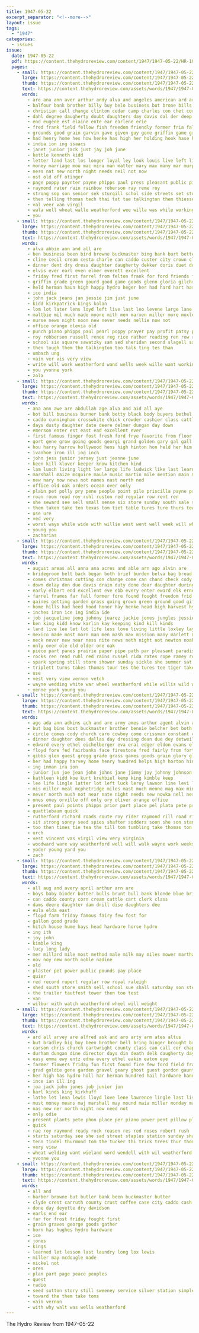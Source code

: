 ```yaml
---
title: 1947-05-22
excerpt_separator: "<!--more-->"
layout: issue
tags:
  - "1947"
categories:
  - issues
issue:
  date: 1947-05-22
  pdf: https://content.thehydroreview.com/content/1947/1947-05-22/HR-1947-05-22.pdf
  pages:
    - small: https://content.thehydroreview.com/content/1947/1947-05-22/small/HR-1947-05-22-01.jpg
      large: https://content.thehydroreview.com/content/1947/1947-05-22/large/HR-1947-05-22-01.jpg
      thumb: https://content.thehydroreview.com/content/1947/1947-05-22/thumbnails/HR-1947-05-22-01.jpg
      text: https://content.thehydroreview.com/assets/words/1947/1947-05-22/HR-1947-05-22-01.txt
      words:
        - are ana ann aver arthur andy alva and angeles american ard ary ago all abernathy adkins ask asia
        - balfour bank brother billy buy belo business but brone bills beth best baal both bullock busi born been ball big bill brings
        - christian call change clinton cedar camp charles con chet cornwell church coach can college class chris cheap clyde churches colony cattle child crock circle come
        - dahl degree daugherty doubt daughters day davis dal der deep doing days
        - end eugene est elaine ente ear earlene erie
        - fred frank field fellow fish freedom friendly former fria falls friday from for fares fund flowers first
        - grounds good grain garvin gave given guy gone griffin game grace
        - had henry home hes how henke has high her holding hook hase hoe hen hing hie heard hydro heer honor hand harder
        - india ion ing isaacs
        - janet junior jack just jay joh june
        - kettle kenneth kidd
        - letter land last los longer loyal ley look louis live left lingle lodge less love lucile
        - money marriage mou mac mira man matter mary max many mar murphy men miles mine merit mate march maxton miss mus magi monday maxine mission morning martha much masters may made
        - ness nat new north night needs neil not now
        - ost old off otinger
        - page poppy paynter payne phipps paul press pleasant public pie pole par price pack pann pai pier people pee
        - raymond rater rain rainbow roberson ray reme roy
        - strong sop son senior sek sturgill schol side streets set student serge scales sale sunday say special short state speak street skipper shay sutton saturday school scout sense storm second share strike see saving sie said sage sports sabet she seed shee stage seal story
        - then telling thomas tech thai tat tae talkington them thiessen tea than too ten teach talk tha town the tes times taylor
        - val veer van virgil
        - wala well wheat walle weatherford wee willa was while working weir walt wat went wife week will woodward winner with
        - you
    - small: https://content.thehydroreview.com/content/1947/1947-05-22/small/HR-1947-05-22-02.jpg
      large: https://content.thehydroreview.com/content/1947/1947-05-22/large/HR-1947-05-22-02.jpg
      thumb: https://content.thehydroreview.com/content/1947/1947-05-22/thumbnails/HR-1947-05-22-02.jpg
      text: https://content.thehydroreview.com/assets/words/1947/1947-05-22/HR-1947-05-22-02.txt
      words:
        - alva abbie ann and all are
        - ben business been bird browne buckmaster bing bank burt better boston bie betty beryl bradshaw brent blue birth bob bough
        - cline cecil cream cesta charle can caddo custer city crown class company county char cadet collins copper clifford church col cashier carruth cross carman come charles call
        - dinner dent dry dress daughter daugherty dekker doris duet done deep day
        - elvis ever earl even elmer everett excellent
        - friday fred first farrel from felton frank for ford friends folsom fulton frankie folks frost flansburg found
        - griffin grade green gourd good game goods glenn gloria gilchrist gregg gordon german granville george gardner
        - held herman haun high happy hydro heger her had hard hart harry harris has hooper him
        - ice india
        - john jack jeans jan jessie jim just june
        - kidd kirkpatrick kings kolan
        - lom lot later lens loyd left live last leo levene large lane
        - maltbie mil much made moore mith men marxen miller more moxley may maxton mary margie monday man marshall mox maybe martha mol miss mcdaniel
        - nurse news night noon new never needs nellie now not
        - office orange olevia old
        - punch piano phipps paul pearl poppy prayer pay profit patsy public paper per present people pool payne pat president pope
        - roy robberson russell renee reg rice rather reading ren row roselyn read record red ray roads ronald reynolds reas
        - school six square sawatzky sam sed sheridan second slagell sales seward service steel shoop see saturday sons strong september senior sutton study schoo shall say sylvester sion son sunday still stand said smith she sale
        - then tough them the talkington too talk ting tes than
        - umbach ung
        - vain ver vis very view
        - write will work weatherford wand wells week wille want working wear white willard wing why wife wyatt wanda warren world was with willie weather while
        - you yvonne york
        - zola
    - small: https://content.thehydroreview.com/content/1947/1947-05-22/small/HR-1947-05-22-03.jpg
      large: https://content.thehydroreview.com/content/1947/1947-05-22/large/HR-1947-05-22-03.jpg
      thumb: https://content.thehydroreview.com/content/1947/1947-05-22/thumbnails/HR-1947-05-22-03.jpg
      text: https://content.thehydroreview.com/assets/words/1947/1947-05-22/HR-1947-05-22-03.txt
      words:
        - ana ann awe are abdullah age alva and aid all aye
        - bot bill business burner bank betty black body buyers bethel billy back bird brindle bring buy busi bee but butts
        - caddo cunningham crosswhite chick crowder cashier class cattle chair city chairs cee christ church cotton close clerk cass came cat cook course count che case county custer cane car coleman
        - days dusty daughter date deere delmer dungan day down
        - emerson enter est east ead excellent ever
        - first famous finger fost fresh ford frye favorite from floor fear fond for farm friends fea forget fess front found fingers foe field few
        - gort gene grow going goods georgi grand golden gary gal gall good
        - hou harry harrow hollywood hens high hinton hon held her him how has head hard hobbs home heart heater heading health holiday hays heine hydro
        - ivanhoe iron ill ing inch
        - john jess junior jersey just jeanne june
        - keen kill kluver keeper know kitchen kind
        - lam lunch living light ler large life ludwick like last learn lawton long
        - marshall maize mcguire maule music martin mile mention main model might men miss most miller martha made much miles mon mis members mary may mattress
        - new nary now news not names nast north ned
        - office old oak orders ocean over only
        - plain pet polly pry pene people point pile priscilla payne proper prien public poet pop part porch poppy
        - roan room read roy ruhl ruston red regular row rent ren
        - she seward see sell small sense six store sunday south sale seven speech strong sot shall second service shape suite springs saw sept stove subject such seal still school son sing seed sled
        - them taken take ten texas tom tiet table tures ture thurs town the thomason tor toda trailer talkington then tea tell
        - use ure
        - ved very
        - worst ways while wide with willie west went well week will whiteface way words work waters was wanda write weatherford wilbur
        - young you
        - zacharias
    - small: https://content.thehydroreview.com/content/1947/1947-05-22/small/HR-1947-05-22-04.jpg
      large: https://content.thehydroreview.com/content/1947/1947-05-22/large/HR-1947-05-22-04.jpg
      thumb: https://content.thehydroreview.com/content/1947/1947-05-22/thumbnails/HR-1947-05-22-04.jpg
      text: https://content.thehydroreview.com/assets/words/1947/1947-05-22/HR-1947-05-22-04.txt
      words:
        - august areas all anna ana acres and able arn ago alvin are
        - bridegroom belt back began both brief burden belva bag bread barrow binder better bridgeport baby but bet business birth been bas bring bear byrum band bless bil bell brave best bark bethel bows butte bur buy boyd brace bers bill
        - comes christmas cutting con change come can chand check cody christian care corse clair cop class council caddo card chance cattle church carpenter charles center cake cari clark colony chairs cause carry cliff close car cat county clover crest call crosswhite clear child cure certain cole cost
        - down delay den due davis drain duty done dear daughter during decent day doing deed
        - early elbert end excellent eve ebb every enter eward elk ernest even
        - farrel frames far fall former fore found fought freedom frid fay fruit flood fan friends from farm fannie for frie frederick fae front fight foot firestone first favorite field flowers full few firm fresh felt farms fred
        - gaines getting garden grass going grown green ground good gift grain gault gone gladson goats gregg glad glas gave
        - home hills had heed hood honor hay henke head high harvest hydro heads heine her homes herman happy hand house hing hands harvey har hubert hus herschel hom him huddleston half has human
        - inches iron ice ing india ide
        - job jacqueline jong johnny juarez jackie jones jungles jessie
        - ken king kidd know karlin kay keeping kind kill kinds
        - land live lee let lot life less love living little loxley lay later long lan low lemuel lie last lloyd like leland lead light luck
        - mexico made most morn man men mash max mission many marlett monday march mau martin maxton miles must miss mean may money means margie mill milligan milk marble menno might mattie martens morning memory more moun meadow moxley much
        - neck never new near ness nite news neth night not newton noah nola now necessary
        - only over ole old older ore oak
        - piece part panes prairie paper pipe path par pleasant paradise parkhurst per power page paul proper pitzer pay pace people plows plan pea pear perfect pro pink plenty
        - rocks ren read ruhl red rains russel rida rates rope ramey row rose ruckman raetz reason rate rice room roof rita
        - spark spring still store shower sunday sickle she summer sat shupe salary sweet stand steele seward say sen strong sid set silver seed said service sickles such selvin states smith speak stones sider steady stone short start stove special seeds strawberry see shock suite station schmidt springs
        - triplett turns takes thomas tour tes the tures tee tiger take tex terrace table tra them tea too top than thi talk trust towns thy test tin ton times
        - use
        - vest very view vernon vetch
        - wayne wedding white war wheel weatherford while willis wild wonder went was wheat week window world winter with work wooden will water wands win weathers wat weeks
        - yenne york young you
    - small: https://content.thehydroreview.com/content/1947/1947-05-22/small/HR-1947-05-22-05.jpg
      large: https://content.thehydroreview.com/content/1947/1947-05-22/large/HR-1947-05-22-05.jpg
      thumb: https://content.thehydroreview.com/content/1947/1947-05-22/thumbnails/HR-1947-05-22-05.jpg
      text: https://content.thehydroreview.com/assets/words/1947/1947-05-22/HR-1947-05-22-05.txt
      words:
        - ago ada ann adkins ach and are army ames arthur agent alvin ayd all anna acres allen aid alva auch albert arbes austin
        - but bag bins bost buckmaster brother bennie belcher bet both birth brewers ben butch brone better boys ball barbara big bobby board boots base bryan balls bridge belle been bill bright barber back bing bontrager beans beer bacon box bring best buck bald baby boye branson bake business
        - circle comes cody church caro cowboy come crissman constant crail crock carlisle came click corn christian cecil cence company care christi colen call charles cobb craig carry camp canyon caddo city cheese coffee clover cream can count child con cottage collins county comp
        - dinner daughter does dallas day dressing dean due dey detweiler dag differ damon darlene deer dial down damp debrecht debate danger
        - edward every ethel eichelberger eva eral edger eldon evans ell ever engineer exe ery erford elmer eddie
        - floyd fore fed fairbanks face firestone fred fairly from forth freedom former farm feather fort friendly fan fall ford field foo frank felt fund fost first foot furnish forget french front friends friday found for few fell falls fast floor
        - gibbs glen guest gregg grade grass games goods grain glory glad gravel ground gloria game goon gran gerbers good gave george given grow gorge getting group
        - her had happy harvey home henry hundred helps high horton hinton huron har hom hatfield heap herring heineman holderman how herschel hantz him hard hydro has herndon han hart
        - ing inman ira ion
        - junior jun joe jean john johns jane jimmy jay johnny johnson jack jackie jimmie june january just
        - kathleen kidd koe kurt krehbiel kemp king kimble keep
        - lee life lingle latter lot left luck leroy lawson line levi little large lookeba lief longer lines live late lewis lay leonard long lowell lola lawless lawton like lawrence let
        - mis miller meal mcphetridge miles mast much menno mag max minister market mer mount may miss made marvin mary mae marriage margaret might moran more melva mountain major myron most mexico must mile mash missouri monda mettle mark mung marie members mildred marsh marion
        - never north nush not near nate night needs new nowka nell ner noon now news
        - ones oney orville off only ory oliver orange office
        - present paul points phipps prior part place pel plata pete pride pro par prosper per prairie president packard potter public preacher proper plenty people page pound por pie pies pastor
        - quattlebaum quick
        - rutherford richard roads route roy rider raymond rill road riding running roman round rent reynolds regular remark red rolling reading ready rine radar ray rest rob robert real royal
        - sit strong sonny seed spies shafter sodders soon she son stange service stock sister sale start scales show schoo sen stockton state slagell september six school shore simple sherman sickles schantz send sander stretch stutz said small stick seem seat sunday seal smith single speaker sweet south stuck sell sparks
        - too then times tie tea the till tom tumbling take thomas ton tha ted tor trimmings tap than tiny trom talk thirsk texas them town tum try tee
        - urch
        - vest vincent vas virgil view very virginia
        - woodward ware way weatherford well will walk wayne work weeks went weather with wave while war was wells waters wheat wellman wilson west wes water
        - yoder young yard you
        - zach
    - small: https://content.thehydroreview.com/content/1947/1947-05-22/small/HR-1947-05-22-06.jpg
      large: https://content.thehydroreview.com/content/1947/1947-05-22/large/HR-1947-05-22-06.jpg
      thumb: https://content.thehydroreview.com/content/1947/1947-05-22/thumbnails/HR-1947-05-22-06.jpg
      text: https://content.thehydroreview.com/assets/words/1947/1947-05-22/HR-1947-05-22-06.txt
      words:
        - all aug and avery april arthur arn are
        - boys baby binder butter bulls brunt bull bank blonde blue bright belle been bottom belt buggy boy
        - can caddo county corn cream cattle cart clerk class
        - dams deere daughter dam drill dise daughters dee
        - eula elda east
        - floyd farm friday famous fairy few fost for
        - gallon good grade
        - hitch house hume hays head hardware horse hydro
        - ing ith
        - joy john
        - kimble king
        - lucy long lady
        - mer millard mile most method male milk may miles mower martha motley model margie madge
        - nov noy new north noble nadine
        - old
        - plaster pet power public pounds pay place
        - quier
        - red record rupert regular row royal raleigh
        - shed south store smith sell school sue shall saturday son steel show single sale steers styles sire ser
        - the trailer tautfest tower then too test
        - van
        - wilbur with watch weatherford wheel will weight
    - small: https://content.thehydroreview.com/content/1947/1947-05-22/small/HR-1947-05-22-07.jpg
      large: https://content.thehydroreview.com/content/1947/1947-05-22/large/HR-1947-05-22-07.jpg
      thumb: https://content.thehydroreview.com/content/1947/1947-05-22/thumbnails/HR-1947-05-22-07.jpg
      text: https://content.thehydroreview.com/assets/words/1947/1947-05-22/HR-1947-05-22-07.txt
      words:
        - ard all arvey are alfred ask and aro arty arm ates altus
        - but bradley big buy been brother bell bring binger brought brooks best body
        - carson chris church cartwright county class can call cor chappell cost clyde cart clinton cattle company cheap cash came caddo city carruth custer chick card chas
        - durham dungan dine director days din death delk daugherty day deere duet
        - easy emma ewy entz edna every ethel eakin eaton eye
        - farmer flowers friday fun first found fire few ford field frank francis furrow fresh for flow full farm
        - grad goldie gene garden gravel geary ghost guest gordon gaunt grade grower good
        - her high has hydro holl har herman hundred hail hardware hand hill how hedge horse home hatfield henry homer horn
        - ince ian ill ing
        - joa jack john jones job junior jon
        - karl kinds king kirkhuff
        - lathe let lena lewis lloyd love lene lawrence lingle last lister lavern
        - must money means maj marshall may mound maia miller monday mast main morning mckee mar manhart marlene megli members motley
        - nas new ner north night now need not
        - only odie
        - present plants pete phon place per piano power pent pillow plate price payne porch plant
        - quick
        - rae roy raymond ready rock reason res red roses robert rush
        - starts saturday see she sad street staples station sunday sharon sid special shirley service stock sat sor save stafford svitak selling scott stuber sale sell sister season sweet slow sand shade share
        - tenn tindel thurmond tom the tucker thi trick trees thur thomas them
        - very view
        - wheat welding want wieland word wendell with wil weatherford weeder work walker williams write was wilma wilbur will weeks weathers went winter wilfred wilm wife wait
        - yvonne you
    - small: https://content.thehydroreview.com/content/1947/1947-05-22/small/HR-1947-05-22-08.jpg
      large: https://content.thehydroreview.com/content/1947/1947-05-22/large/HR-1947-05-22-08.jpg
      thumb: https://content.thehydroreview.com/content/1947/1947-05-22/thumbnails/HR-1947-05-22-08.jpg
      text: https://content.thehydroreview.com/assets/words/1947/1947-05-22/HR-1947-05-22-08.txt
      words:
        - all and
        - barber browne but butler bank been buckmaster butter
        - clyde crest carruth county crust coffee case city caddo cash
        - done day deyette dry davidson
        - earls end ear
        - far for frost friday fought first
        - grain graves george goods gather
        - horn has hughes hydro hardware
        - ice
        - jones
        - kings
        - learned let lesson last laundry long lox lewis
        - miller may mcdougle made
        - nickel not
        - ores
        - plan part page peace peoples
        - quest
        - radio
        - seed sutton story still sweeney service silver station simple shall style spies
        - toward the them take toms
        - vain vernon
        - with why walt was wells weatherford
---
```


The Hydro Review from 1947-05-22

<!--more-->

